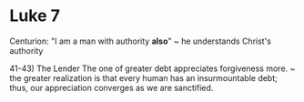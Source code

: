 # Luke 7

Centurion: "I am a man with authority **also**" ~ he understands Christ's authority


41-43) The Lender
The one of greater debt appreciates forgiveness more.
~ the greater realization is that every human has an insurmountable debt; thus, our appreciation converges as we are sanctified.

